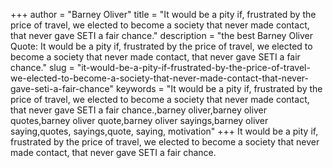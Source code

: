 +++
author = "Barney Oliver"
title = "It would be a pity if, frustrated by the price of travel, we elected to become a society that never made contact, that never gave SETI a fair chance."
description = "the best Barney Oliver Quote: It would be a pity if, frustrated by the price of travel, we elected to become a society that never made contact, that never gave SETI a fair chance."
slug = "it-would-be-a-pity-if-frustrated-by-the-price-of-travel-we-elected-to-become-a-society-that-never-made-contact-that-never-gave-seti-a-fair-chance"
keywords = "It would be a pity if, frustrated by the price of travel, we elected to become a society that never made contact, that never gave SETI a fair chance.,barney oliver,barney oliver quotes,barney oliver quote,barney oliver sayings,barney oliver saying,quotes, sayings,quote, saying, motivation"
+++
It would be a pity if, frustrated by the price of travel, we elected to become a society that never made contact, that never gave SETI a fair chance.
